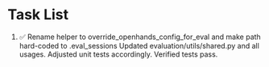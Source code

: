 # Task List

1. ✅ Rename helper to override_openhands_config_for_eval and make path hard-coded to .eval_sessions
Updated evaluation/utils/shared.py and all usages. Adjusted unit tests accordingly. Verified tests pass.
